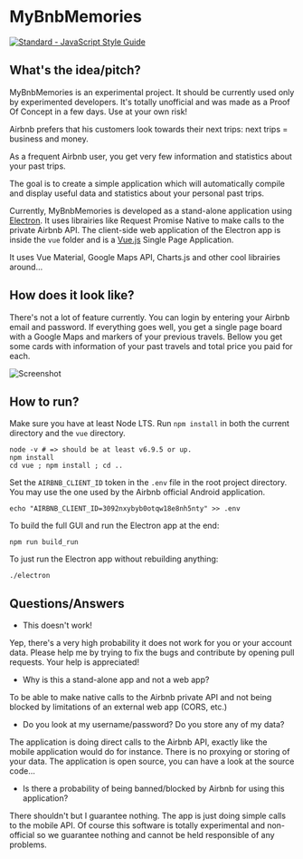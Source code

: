 MyBnbMemories
=============

[![Standard - JavaScript Style Guide](https://cdn.rawgit.com/feross/standard/master/badge.svg)](https://github.com/feross/standard)

What's the idea/pitch?
----------------------

MyBnbMemories is an experimental project. It should be currently used only by experimented developers. It's totally unofficial and was made as a Proof Of Concept in a few days.
Use at your own risk!

Airbnb prefers that his customers look towards their next trips: next trips = business and money.

As a frequent Airbnb user, you get very few information and statistics about your past trips.

The goal is to create a simple application which will automatically compile and display useful data and statistics about your personal past trips.

Currently, MyBnbMemories is developed as a stand-alone application using [Electron](http://electron.atom.io).
It uses librairies like Request Promise Native to make calls to the private Airbnb API.
The client-side web application of the Electron app is inside the `vue` folder and is a [Vue.js](https://vuejs.org) Single Page Application.

It uses Vue Material, Google Maps API, Charts.js and other cool librairies around...

How does it look like?
----------------------

There's not a lot of feature currently. You can login by entering your Airbnb email and password. If everything goes well, you get a single page board with a Google Maps and markers of your previous travels. Bellow you get some cards with information of your past travels and total price you paid for each.

![Screenshot](https://raw.githubusercontent.com/nicolasblanco/my-bnb-memories/master/bnb_memories.gif)

How to run?
-----------

Make sure you have at least Node LTS. Run `npm install` in both the current directory and the `vue` directory.

```
node -v # => should be at least v6.9.5 or up.
npm install
cd vue ; npm install ; cd ..
```

Set the `AIRBNB_CLIENT_ID` token in the `.env` file in the root project directory.
You may use the one used by the Airbnb official Android application.

```
echo "AIRBNB_CLIENT_ID=3092nxybyb0otqw18e8nh5nty" >> .env
```

To build the full GUI and run the Electron app at the end:

```
npm run build_run
```

To just run the Electron app without rebuilding anything:

```
./electron
```


Questions/Answers
-----------------

* This doesn't work!

Yep, there's a very high probability it does not work for you or your account data.
Please help me by trying to fix the bugs and contribute by opening pull requests.
Your help is appreciated!

* Why is this a stand-alone app and not a web app?

To be able to make native calls to the Airbnb private API and not being blocked by limitations of an external web app (CORS, etc.)

* Do you look at my username/password? Do you store any of my data?

The application is doing direct calls to the Airbnb API, exactly like the mobile application would do for instance. There is no proxying or storing of your data. The application is open source, you can have a look at the source code...

* Is there a probability of being banned/blocked by Airbnb for using this application?

There shouldn't but I guarantee nothing. The app is just doing simple calls to the mobile API. Of course this software is totally experimental and non-official so we guarantee nothing and cannot be held responsible of any problems.
